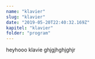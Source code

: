 ```yaml
---
name: "klavier"
slug: "klavier"
date: "2019-05-20T22:40:32.169Z"
kapitel: "klavier"
folder: "program"
---
```


<p>heyhooo klavie ghjgjhghjghjr</p>
